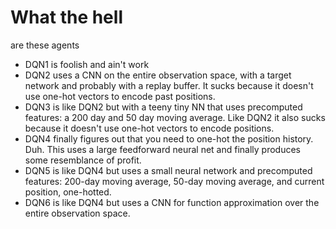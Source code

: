 # What the hell

are these agents

* DQN1 is foolish and ain't work
* DQN2 uses a CNN on the entire observation space, with a target network and probably with a replay buffer. It sucks
  because it doesn't use one-hot vectors to encode past positions.
* DQN3 is like DQN2 but with a teeny tiny NN that uses precomputed features: a 200 day and 50 day moving average.
  Like DQN2 it also sucks because it doesn't use one-hot vectors to encode positions.
* DQN4 finally figures out that you need to one-hot the position history. Duh. This uses a large feedforward neural
  net and finally produces some resemblance of profit.
* DQN5 is like DQN4 but uses a small neural network and precomputed features: 200-day moving average, 50-day moving
  average, and current position, one-hotted.
* DQN6 is like DQN4 but uses a CNN for function approximation over the entire observation space.
